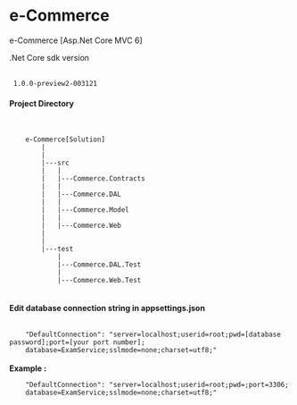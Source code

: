 # e-Commerce
e-Commerce [Asp.Net Core MVC 6]


<p> .Net Core sdk version </p>
<br />
<code> 1.0.0-preview2-003121 </code>

<h4> Project Directory </h4>
<br />
<code> 
	e-Commerce[Solution]
		|
		|
		|---src
		|	|	
		|	|---Commerce.Contracts
		|	|
		|	|---Commerce.DAL
		|	|
		|	|---Commerce.Model
		|	|	
		|	|---Commerce.Web
		|
		|		
		|---test
			|
			|---Commerce.DAL.Test
			|	
			|---Commerce.Web.Test
				
</code>

<h4> Edit database connection string in appsettings.json </h4>
<code> 
	"DefaultConnection": "server=localhost;userid=root;pwd=[database password];port=[your port number];
	database=ExamService;sslmode=none;charset=utf8;" 
</code>
<br /> <b> Example :</b> <br />
<code> 
	"DefaultConnection": "server=localhost;userid=root;pwd=;port=3306;
	database=ExamService;sslmode=none;charset=utf8;" 
</code>

